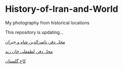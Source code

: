 # History-of-Iran-and-World
My photography from historical locations 

This repository is updating...

[محل دفن ناصرالدین شاه و جیران](https://github.com/Melanee-Melanee/History-of-Iran-and-World/blob/main/%D9%85%D8%AD%D9%84%20%D8%AF%D9%81%D9%86%20%D9%86%D8%A7%D8%B5%D8%B1%D8%A7%D9%84%D8%AF%DB%8C%D9%86%20%D8%B4%D8%A7%D9%87%20%D9%88%20%D8%AC%DB%8C%D8%B1%D8%A7%D9%86/Naser-el-din%20shah%20Ghajar%20bural%20place.md)


[محل دفن لطفعلی خان زند](https://github.com/Melanee-Melanee/History-of-Iran-and-World/blob/main/%D9%85%D8%AD%D9%84%20%D8%AF%D9%81%D9%86%20%D9%84%D8%B7%D9%81%D8%B9%D9%84%DB%8C%20%D8%AE%D8%A7%D9%86%20%D8%B2%D9%86%D8%AF/Lotf%20ali%20khan%20zand%20bural%20place.md)


[کاخ گلستان](https://github.com/Melanee-Melanee/History-of-Iran-and-World/blob/main/%DA%A9%D8%A7%D8%AE%20%DA%AF%D9%84%D8%B3%D8%AA%D8%A7%D9%86/Golestan%20Palace.md)
